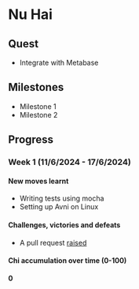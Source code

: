 # Nu Hai

## Quest
- Integrate with Metabase

## Milestones
- Milestone 1
- Milestone 2

## Progress

### Week 1 (11/6/2024 - 17/6/2024)
#### New moves learnt
- Writing tests using mocha
- Setting up Avni on Linux

#### Challenges, victories and defeats
- A pull request [raised](https://github.com/avniproject/avni-client/pulls/1)

#### Chi accumulation over time (0-100)
**0**
